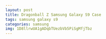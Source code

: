 ```yaml
---
layout: post
title: Dragonball Z Samsung Galaxy S9 Case
tags: samsung galaxy s9
categories: samsung
img: 1D8llrwUA1gADqbTUezbVb5PiSgMfjTbz
---
```

